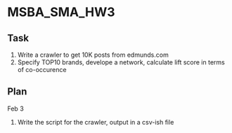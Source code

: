 # MSBA_SMA_HW3
## Task
1. Write a crawler to get 10K posts from edmunds.com
2. Specify TOP10 brands, develope a network, calculate lift score in terms of co-occurence


## Plan
Feb 3
1. Write the script for the crawler, output in a csv-ish file
